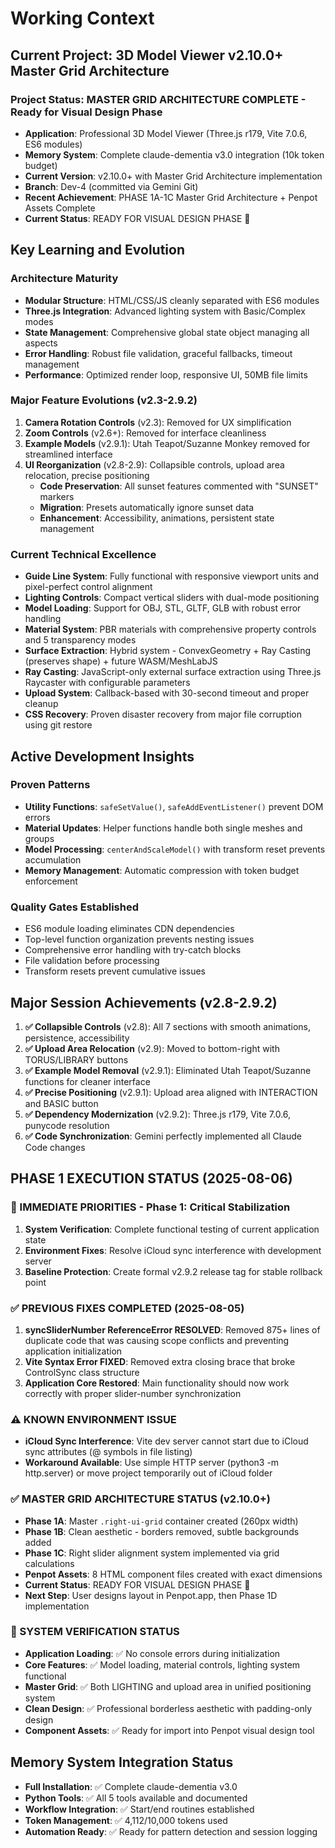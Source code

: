 # Working Context

## Current Project: 3D Model Viewer v2.10.0+ Master Grid Architecture

### Project Status: MASTER GRID ARCHITECTURE COMPLETE - Ready for Visual Design Phase
- **Application**: Professional 3D Model Viewer (Three.js r179, Vite 7.0.6, ES6 modules)  
- **Memory System**: Complete claude-dementia v3.0 integration (10k token budget)
- **Current Version**: v2.10.0+ with Master Grid Architecture implementation
- **Branch**: Dev-4 (committed via Gemini Git)
- **Recent Achievement**: PHASE 1A-1C Master Grid Architecture + Penpot Assets Complete
- **Current Status**: READY FOR VISUAL DESIGN PHASE 🎨

## Key Learning and Evolution

### Architecture Maturity
- **Modular Structure**: HTML/CSS/JS cleanly separated with ES6 modules
- **Three.js Integration**: Advanced lighting system with Basic/Complex modes
- **State Management**: Comprehensive global state object managing all aspects
- **Error Handling**: Robust file validation, graceful fallbacks, timeout management
- **Performance**: Optimized render loop, responsive UI, 50MB file limits

### Major Feature Evolutions (v2.3-2.9.2)
1. **Camera Rotation Controls** (v2.3): Removed for UX simplification
2. **Zoom Controls** (v2.6+): Removed for interface cleanliness
3. **Example Models** (v2.9.1): Utah Teapot/Suzanne Monkey removed for streamlined interface
4. **UI Reorganization** (v2.8-2.9): Collapsible controls, upload area relocation, precise positioning
   - **Code Preservation**: All sunset features commented with "SUNSET" markers
   - **Migration**: Presets automatically ignore sunset data
   - **Enhancement**: Accessibility, animations, persistent state management

### Current Technical Excellence
- **Guide Line System**: Fully functional with responsive viewport units and pixel-perfect control alignment
- **Lighting Controls**: Compact vertical sliders with dual-mode positioning
- **Model Loading**: Support for OBJ, STL, GLTF, GLB with robust error handling
- **Material System**: PBR materials with comprehensive property controls and 5 transparency modes
- **Surface Extraction**: Hybrid system - ConvexGeometry + Ray Casting (preserves shape) + future WASM/MeshLabJS
- **Ray Casting**: JavaScript-only external surface extraction using Three.js Raycaster with configurable parameters
- **Upload System**: Callback-based with 30-second timeout and proper cleanup
- **CSS Recovery**: Proven disaster recovery from major file corruption using git restore

## Active Development Insights

### Proven Patterns
- **Utility Functions**: `safeSetValue()`, `safeAddEventListener()` prevent DOM errors
- **Material Updates**: Helper functions handle both single meshes and groups
- **Model Processing**: `centerAndScaleModel()` with transform reset prevents accumulation
- **Memory Management**: Automatic compression with token budget enforcement

### Quality Gates Established
- ES6 module loading eliminates CDN dependencies
- Top-level function organization prevents nesting issues
- Comprehensive error handling with try-catch blocks
- File validation before processing
- Transform resets prevent cumulative issues

## Major Session Achievements (v2.8-2.9.2)
1. **✅ Collapsible Controls** (v2.8): All 7 sections with smooth animations, persistence, accessibility
2. **✅ Upload Area Relocation** (v2.9): Moved to bottom-right with TORUS/LIBRARY buttons
3. **✅ Example Model Removal** (v2.9.1): Eliminated Utah Teapot/Suzanne functions for cleaner interface
4. **✅ Precise Positioning** (v2.9.1): Upload area aligned with INTERACTION and BASIC button
5. **✅ Dependency Modernization** (v2.9.2): Three.js r179, Vite 7.0.6, punycode resolution
6. **✅ Code Synchronization**: Gemini perfectly implemented all Claude Code changes

## PHASE 1 EXECUTION STATUS (2025-08-06)

### 🎯 IMMEDIATE PRIORITIES - Phase 1: Critical Stabilization
1. **System Verification**: Complete functional testing of current application state
2. **Environment Fixes**: Resolve iCloud sync interference with development server  
3. **Baseline Protection**: Create formal v2.9.2 release tag for stable rollback point

### ✅ PREVIOUS FIXES COMPLETED (2025-08-05)
1. **syncSliderNumber ReferenceError RESOLVED**: Removed 875+ lines of duplicate code that was causing scope conflicts and preventing application initialization
2. **Vite Syntax Error FIXED**: Removed extra closing brace that broke ControlSync class structure  
3. **Application Core Restored**: Main functionality should now work correctly with proper slider-number synchronization

### ⚠️ KNOWN ENVIRONMENT ISSUE
- **iCloud Sync Interference**: Vite dev server cannot start due to iCloud sync attributes (@ symbols in file listing)
- **Workaround Available**: Use simple HTTP server (python3 -m http.server) or move project temporarily out of iCloud folder

### ✅ MASTER GRID ARCHITECTURE STATUS (v2.10.0+)
- **Phase 1A**: Master `.right-ui-grid` container created (260px width)
- **Phase 1B**: Clean aesthetic - borders removed, subtle backgrounds added
- **Phase 1C**: Right slider alignment system implemented via grid calculations
- **Penpot Assets**: 8 HTML component files created with exact dimensions
- **Current Status**: READY FOR VISUAL DESIGN PHASE 🎨
- **Next Step**: User designs layout in Penpot.app, then Phase 1D implementation

### 🔬 SYSTEM VERIFICATION STATUS
- **Application Loading**: ✅ No console errors during initialization
- **Core Features**: ✅ Model loading, material controls, lighting system functional
- **Master Grid**: ✅ Both LIGHTING and upload area in unified positioning system
- **Clean Design**: ✅ Professional borderless aesthetic with padding-only design
- **Component Assets**: ✅ Ready for import into Penpot visual design tool

## Memory System Integration Status
- **Full Installation**: ✅ Complete claude-dementia v3.0
- **Python Tools**: ✅ All 5 tools available and documented
- **Workflow Integration**: ✅ Start/end routines established
- **Token Management**: ✅ 4,112/10,000 tokens used
- **Automation Ready**: ✅ Ready for pattern detection and session logging
